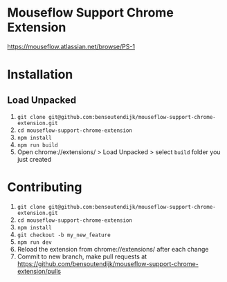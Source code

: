 # Mouseflow Support Chrome Extension
https://mouseflow.atlassian.net/browse/PS-1

# Installation
## Load Unpacked
1. `git clone git@github.com:bensoutendijk/mouseflow-support-chrome-extension.git`
2. `cd mouseflow-support-chrome-extension`
3. `npm install`
4. `npm run build`
5. Open chrome://extensions/ > Load Unpacked > select `build` folder you just created

# Contributing
1. `git clone git@github.com:bensoutendijk/mouseflow-support-chrome-extension.git`
2. `cd mouseflow-support-chrome-extension`
3. `npm install`
4. `git checkout -b my_new_feature`
6. `npm run dev`
7. Reload the extension from chrome://extensions/ after each change
8. Commit to new branch, make pull requests at https://github.com/bensoutendijk/mouseflow-support-chrome-extension/pulls
